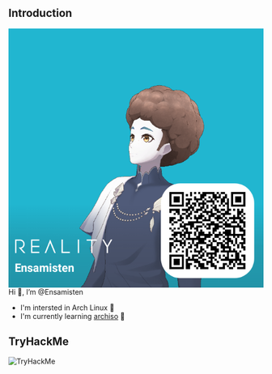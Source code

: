 ## Introduction
<img align="right" src="img/reality.png" width="512px" height="512px">

Hi 👋, I’m @Ensamisten
  - I'm intersted in Arch Linux 🐧
  - I'm currently learning [archiso](https://wiki.archlinux.org/title/archiso) 🐧

## TryHackMe
<img align="left" src="https://tryhackme-badges.s3.amazonaws.com/Ensamisten.png" alt="TryHackMe">
